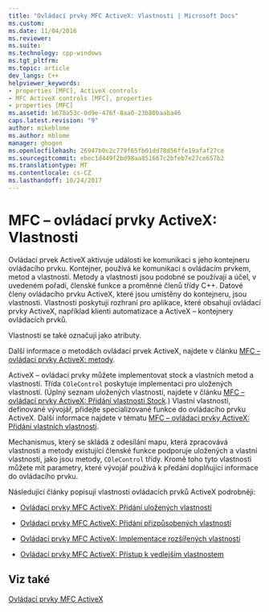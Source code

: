 ```yaml
---
title: "Ovládací prvky MFC ActiveX: Vlastnosti | Microsoft Docs"
ms.custom: 
ms.date: 11/04/2016
ms.reviewer: 
ms.suite: 
ms.technology: cpp-windows
ms.tgt_pltfrm: 
ms.topic: article
dev_langs: C++
helpviewer_keywords:
- properties [MFC], ActiveX controls
- MFC ActiveX controls [MFC], properties
- properties [MFC]
ms.assetid: b678a53c-0d9e-476f-8aa0-23b80baaba46
caps.latest.revision: "9"
author: mikeblome
ms.author: mblome
manager: ghogen
ms.openlocfilehash: 26947b0c2c779f65fb01dd78d56ffe19afaf27ce
ms.sourcegitcommit: ebec1d449f2bd98aa851667c2bfeb7e27ce657b2
ms.translationtype: MT
ms.contentlocale: cs-CZ
ms.lasthandoff: 10/24/2017
---
```

# <a name="mfc-activex-controls-properties"></a>MFC – ovládací prvky ActiveX: Vlastnosti
Ovládací prvek ActiveX aktivuje události ke komunikaci s jeho kontejneru ovládacího prvku. Kontejner, používá ke komunikaci s ovládacím prvkem, metod a vlastností. Metody a vlastnosti jsou podobné se používají a účel, v uvedeném pořadí, členské funkce a proměnné členů třídy C++. Datové členy ovládacího prvku ActiveX, které jsou umístěny do kontejneru, jsou vlastnosti. Vlastnosti poskytují rozhraní pro aplikace, které obsahují ovládací prvky ActiveX, například klienti automatizace a ActiveX – kontejnery ovládacích prvků.  
  
 Vlastnosti se také označují jako atributy.  
  
 Další informace o metodách ovládací prvek ActiveX, najdete v článku [MFC – ovládací prvky ActiveX: metody](../mfc/mfc-activex-controls-methods.md).  
  
 ActiveX – ovládací prvky můžete implementovat stock a vlastních metod a vlastností. Třída `COleControl` poskytuje implementaci pro uložených vlastností. (Úplný seznam uložených vlastností, najdete v článku [MFC – ovládací prvky ActiveX: Přidání vlastnosti Stock](../mfc/mfc-activex-controls-adding-stock-properties.md).) Vlastní vlastnosti, definované vývojář, přidejte specializované funkce do ovládacího prvku ActiveX. Další informace najdete v tématu [MFC – ovládací prvky ActiveX: Přidání vlastních vlastností](../mfc/mfc-activex-controls-adding-custom-properties.md).  
  
 Mechanismus, který se skládá z odesílání mapu, která zpracovává vlastnosti a metody existující členské funkce podporuje uložených a vlastní vlastnosti, jako jsou metody, `COleControl` třídy. Kromě toho tyto vlastnosti můžete mít parametry, které vývojář používá k předání doplňující informace do ovládacího prvku.  
  
 Následující články popisují vlastnosti ovládacích prvků ActiveX podrobněji:  
  
-   [Ovládací prvky MFC ActiveX: Přidání uložených vlastností](../mfc/mfc-activex-controls-adding-stock-properties.md)  
  
-   [Ovládací prvky MFC ActiveX: Přidání přizpůsobených vlastností](../mfc/mfc-activex-controls-adding-custom-properties.md)  
  
-   [Ovládací prvky MFC ActiveX: Implementace rozšířených vlastností](../mfc/mfc-activex-controls-advanced-property-implementation.md)  
  
-   [Ovládací prvky MFC ActiveX: Přístup k vedlejším vlastnostem](../mfc/mfc-activex-controls-accessing-ambient-properties.md)  
  
## <a name="see-also"></a>Viz také  
 [Ovládací prvky MFC ActiveX](../mfc/mfc-activex-controls.md)

